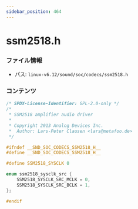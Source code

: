 ```yaml
---
sidebar_position: 464
---
```

# ssm2518.h

### ファイル情報

- パス: `linux-v6.12/sound/soc/codecs/ssm2518.h`

### コンテンツ

```h
/* SPDX-License-Identifier: GPL-2.0-only */
/*
 * SSM2518 amplifier audio driver
 *
 * Copyright 2013 Analog Devices Inc.
 *  Author: Lars-Peter Clausen <lars@metafoo.de>
 */

#ifndef __SND_SOC_CODECS_SSM2518_H__
#define __SND_SOC_CODECS_SSM2518_H__

#define SSM2518_SYSCLK 0

enum ssm2518_sysclk_src {
	SSM2518_SYSCLK_SRC_MCLK = 0,
	SSM2518_SYSCLK_SRC_BCLK = 1,
};

#endif

```
